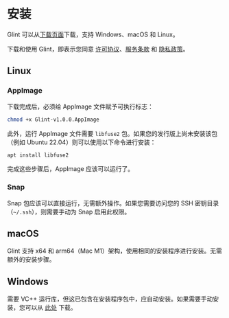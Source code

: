 # 安装
Glint 可以从[下载页面](/download)下载，支持 Windows、macOS 和 Linux。

下载和使用 Glint，即表示您同意 [许可协议](/eula)、[服务条款](/terms) 和 [隐私政策](/privacy)。

## Linux

### AppImage
下载完成后，必须给 AppImage 文件赋予可执行标志：
```bash
chmod +x Glint-v1.0.0.AppImage
```
此外，运行 AppImage 文件需要 `libfuse2` 包。如果您的发行版上尚未安装该包（例如 Ubuntu 22.04）则可以使用以下命令进行安装：
```bash
apt install libfuse2
```
完成这些步骤后，AppImage 应该可以运行了。

### Snap
Snap 包应该可以直接运行，无需额外操作。如果您需要访问您的 SSH 密钥目录（`~/.ssh`），则需要手动为 Snap 启用此权限。

## macOS
Glint 支持 x64 和 arm64（Mac M1）架构，使用相同的安装程序进行安装。无需额外的安装步骤。

## Windows
需要 VC++ 运行库，但这已包含在安装程序包中，应自动安装。如果需要手动安装，您可以从 <a href="https://learn.microsoft.com/en-US/cpp/windows/latest-supported-vc-redist" target="_blank">此处</a> 下载。
